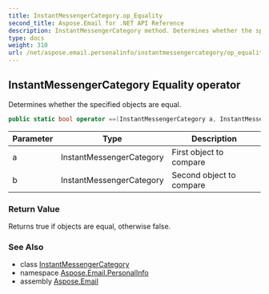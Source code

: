 ```yaml
---
title: InstantMessengerCategory.op_Equality
second_title: Aspose.Email for .NET API Reference
description: InstantMessengerCategory method. Determines whether the specified objects are equal
type: docs
weight: 310
url: /net/aspose.email.personalinfo/instantmessengercategory/op_equality/
---
```

## InstantMessengerCategory Equality operator

Determines whether the specified objects are equal.

```csharp
public static bool operator ==(InstantMessengerCategory a, InstantMessengerCategory b)
```

| Parameter | Type | Description |
| --- | --- | --- |
| a | InstantMessengerCategory | First object to compare |
| b | InstantMessengerCategory | Second object to compare |

### Return Value

Returns true if objects are equal, otherwise false.

### See Also

* class [InstantMessengerCategory](../)
* namespace [Aspose.Email.PersonalInfo](../../instantmessengercategory/)
* assembly [Aspose.Email](../../../)


